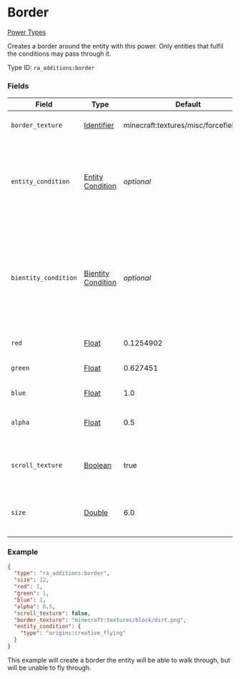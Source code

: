 # Border
[Power Types](../power_types_types.md)

Creates a border around the entity with this power. Only entities that fulfil the conditions may pass through it.

Type ID: `ra_additions:border`
### Fields
Field | Type | Default | Description
------|------|---------|-------------
`border_texture` | [Identifier](../data_types/identifier.md) | minecraft:textures/misc/forcefield.png | The texture used on the border.
`entity_condition` | [Entity Condition](../entity_condition_types.md) | _optional_ | If specified, if the entity colliding with the border fulfils the condition, it can walk through the border.
`bientity_condition` | [Bientity Condition](../bientity_condition_types.md) | _optional_ | If specified, if the entity colliding with the border, and the entity with this power fulfil the condition, the colliding entity can walk through the border.
`red` | [Float](../data_types/float.md) | 0.1254902 | The red value of the border.
`green` | [Float](../data_types/float.md) | 0.627451 | The green value of the border.
`blue` | [Float](../data_types/float.md) | 1.0 | The blue value of the border.
`alpha` | [Float](../data_types/float.md) | 0.5 | The alpha (transparency) value of the border.
`scroll_texture` | [Boolean](../data_types/boolean.md) | true | Defines whether the border scrolls like the vanilla border.
`size` | [Double](../data_types/double.md) | 6.0 | The distance to one side of the border from the center.

### Example
```json
{
  "type": "ra_additions:border",
  "size": 12,
  "red": 1,
  "green": 1,
  "blue": 1,
  "alpha": 0.5,
  "scroll_texture": false,
  "border_texture": "minecraft:textures/block/dirt.png",
  "entity_condition": {
    "type": "origins:creative_flying"
  }
}
```
This example will create a border the entity will be able to walk through, but will be unable to fly through.
